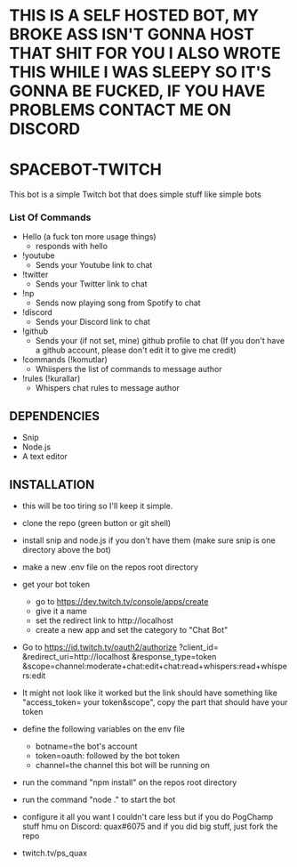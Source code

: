 # THIS IS A SELF HOSTED BOT, MY BROKE ASS ISN'T GONNA HOST THAT SHIT FOR YOU I ALSO WROTE THIS WHILE I WAS SLEEPY SO IT'S GONNA BE FUCKED, IF YOU HAVE PROBLEMS CONTACT ME ON DISCORD

# SPACEBOT-TWITCH
This bot is a simple Twitch bot that does simple stuff like simple bots

### List Of Commands

- Hello (a fuck ton more usage things)
  - responds with hello
- !youtube
  - Sends your Youtube link to chat
- !twitter
  - Sends your Twitter link to chat
- !np
  - Sends now playing song from Spotify to chat
- !discord
  -  Sends your Discord link to chat
- !github
  - Sends your (if not set, mine) github profile to chat (If you don't have a github account, please don't edit it to give me credit)
- !commands (!komutlar)
  - Whiispers the list of commands to message author
- !rules (!kurallar)
  - Whispers chat rules to message author


## DEPENDENCIES

- Snip
- Node.js
- A text editor

## INSTALLATION

- this will be too tiring so I'll keep it simple.
- clone the repo (green button or git shell)
- install snip and node.js if you don't have them (make sure snip is one directory above the bot)
- make a new .env file on the repos root directory
- get your bot token
  - go to https://dev.twitch.tv/console/apps/create
  - give it a name
  - set the redirect link to http://localhost
  - create a new app and set the category to "Chat Bot"
- Go to https://id.twitch.tv/oauth2/authorize
    ?client_id=<your client ID>
    &redirect_uri=http://localhost
    &response_type=token
    &scope=channel:moderate+chat:edit+chat:read+whispers:read+whispers:edit
- It might not look like it worked but the link should have something like "access_token= your token&scope", copy the part that should have your token
- define the following variables on the env file
  - botname=the bot's account
  - token=oauth: followed by the bot token
  - channel=the channel this bot will be running on
- run the command "npm install" on the repos root directory
- run the command "node ." to start the bot
- configure it all you want I couldn't care less but if you do PogChamp stuff hmu on Discord: quax#6075 and if you did big stuff, just fork the repo

- twitch.tv/ps_quax
